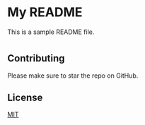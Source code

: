 # My README

This is a sample README file.
#

## Contributing


Please make sure to star the repo on GitHub.

## License

[MIT](https://choosealicense.com/licenses/mit/)